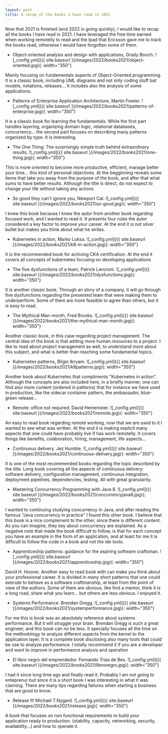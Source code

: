```yaml
---
layout: post
title: A recap of the books I have read in 2021
---
```


Now that 2021 is finished (and 2022 is going quickly), I would like to recap all the books I have read in 2021. I have leveraged the free time earned when working remotelly to read and the Ipad that Ericsson gave me to track the books read, otherwise I would have forgotten some of them.

- Object-oriented analysis and design with applications, Grady Booch.
![_config.yml]({{ site.baseurl }}/images/2022/books2021/object-oriented.jpg){: width="350"}

Mainly focusing on fundamentals aspects of Object-Oriented programming. It is a classic book, including UML diagrams and not only coding stuff but models, notations, releases... It includes also the analysis of some applications.
- Patterns of Enterprise Application Architecture, Martin Fowler.
![_config.yml]({{ site.baseurl }}/images/2022/books2021/patterns-of-enterprise.jpg){: width="350"}

It is a classic book for learning the fundamentals. While the first part handles layering, organizing domain logic, relational databases, concurrency... the second part focuses on describing many patterns organized by type. It is interesting.

- The One Thing: The surprisingly simple truth behind extraordinary results.
![_config.yml]({{ site.baseurl }}/images/2022/books2021/one-thing.jpg){: width="350"}

This is more oriented to become more productive, efficient, manage better your time... this kind of personal objectives. At the begginning reveals some items that take you away from the purpose of the book, and after that what sums to have better results. Although the title is direct, do not expect to change your life without taking any actions

- So good they can't ignore you, Newport Cal.
![_config.yml]({{ site.baseurl }}/images/2022/books2021/so-good.jpg){: width="350"}

I knew this book because I knew the autor from another book regarding focused work, and I wanted to read it. It presents four rules the autor considered a key factor to improve your career. At the end it is not silver bullet but makes you think about what he writes.

- Kubernetes in action, Marko Luksa.
![_config.yml]({{ site.baseurl }}/images/2022/books2021/k8-in-action.jpg){: width="350"}

It is the recommended book for achiving CKA certification. At the end it covers all concepts of kubernetes focusing on developing applications

- The five dysfunctions of a team, Patrick Lencioni.
![_config.yml]({{ site.baseurl }}/images/2022/books2021/dysfunctions.jpg){: width="350"}

It is another classic book. Through an story of a company, it will go through five dysfunctions regarding the presented team that were making them to underperform. Some of them are more feasible to agree than others, but it is easy to read.

- The Mythical Man-month, Fred Brooks.
![_config.yml]({{ site.baseurl }}/images/2022/books2021/the-mythical-man-month.jpg){: width="350"}

Another classic book, in this case regarding project management. The central idea of the book is that adding more human resources to a project. I like to read about project management as well, to understand more about this subject, and what is better than reaching some fundamental topics.

- Kubernetes patterns, Bilgin Ibryam.
![_config.yml]({{ site.baseurl }}/images/2022/books2021/k8patterns.jpg){: width="350"}

Another book about Kubernetes that compliments "Kubernetes in action". Although the concepts are also included here, in a briefly manner, one can find also more content (ordered in patterns) that for instance we have used in production, like the sidecar container pattern, the ambassador, blue-green release...

- Remote: office not required. David Heinemeier.
![_config.yml]({{ site.baseurl }}/images/2022/books2021/remote.jpg){: width="350"}

An easy to read book regarding remote working, now that we are used to it I wanted to see what was written. At the end it is making explicit many aspects that one could have probably live if has work remotelly. It covers things like benefits, colaboration, hiring, management, life aspects...

- Continuous delivery. Jez Humble.
![_config.yml]({{ site.baseurl }}/images/2022/books2021/continuous-delivery.jpg){: width="350"}

It is one of the most recommended books regarding the topic described by the title. Long book covering all the aspects of continuous delivery: software delivery, configuration management, continuous integration, deployment pipelines, dependencies, testing. All with great granularity.

- Mastering Concurrency Programming with Java 8.
![_config.yml]({{ site.baseurl }}/images/2022/books2021/concurrencyjava8.jpg){: width="350"}

I wanted to continuing studying concurrency in Java, and after reading the famous "Java concurrency in practice" I found this other book. I believe that this book is a nice complement to the other, since there is different content. As you can imagine, they key about concurrency are explained. As a negative note that made the book difficult to follow, is that for each concept you have an example in the form of an application, and at least for me it is difficult to follow the code in a book and not the ide tools.

- Apprenticeship patterns: guidance for the aspiring software craftsman.
![_config.yml]({{ site.baseurl }}/images/2022/books2021/apprenticeship.jpg){: width="350"}

David H. Hoover. Another easy to read book with can make you think about your professional career. It is divided in many short patterns that one could execute to behave as a software craftmanship, at least from the point of view of the authors. Some of them are obvious, like find a mentor, think it is a long road, share what you learn... but others are less obvious. I enjoyed it.

- Systems Performance. Brendan Gregg.
![_config.yml]({{ site.baseurl }}/images/2022/books2021/systemperformance.jpg){: width="350"}

For me this is book was an absolutely reference about systems performance. But it will struggle your brain. Brendan Gregg is such a great engineer, and this book can no be less. It specially focuses all the time on the methodology to analyze different aspects from the kernel to the application layer. It is a complete book disclosing also many tools that could be use to analyze performance. I totally recommend it if you are a developer and want to improve in performance analysis and operation

- El libro negro del emprendedor. Fernando Trias de Bes.
![_config.yml]({{ site.baseurl }}/images/2022/books2021/libronegro.jpg){: width="350"}

 I had it since long time ago and finally read it. Probably I am not going to enteprenur but since it is a short book I was interesting in what it was claiming. There are many tips regarding failures when starting a business that are good to know.

- Release It! Michael T.Nygard.
![_config.yml]({{ site.baseurl }}/images/2022/books2021/release.jpg){: width="350"}

A book that focuses on non functional requirements to build your application ready to production. (stability, capacity, networking, security, availability...) and how to operate it.
